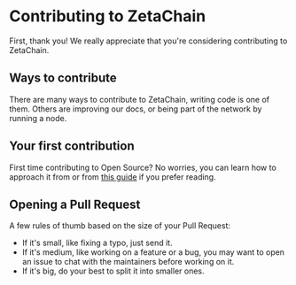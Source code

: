 # Contributing to ZetaChain

First, thank you! We really appreciate that you're considering contributing to ZetaChain.

## Ways to contribute

There are many ways to contribute to ZetaChain, writing code is one of them. Others are improving our docs, or being part of the network by running a node.

## Your first contribution

First time contributing to Open Source? No worries, you can learn how to approach it from  or from [this guide](https://opensource.guide/how-to-contribute/) if you prefer reading.

## Opening a Pull Request

A few rules of thumb based on the size of your Pull Request:

* If it's small, like fixing a typo, just send it.
* If it's medium, like working on a feature or a bug, you may want to open an issue to chat with the maintainers before working on it.
* If it's big, do your best to split it into smaller ones.
